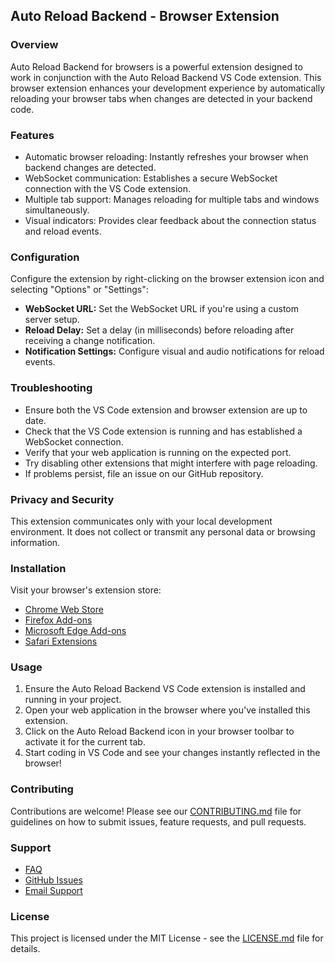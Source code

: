 ## Auto Reload Backend - Browser Extension

### Overview

Auto Reload Backend for browsers is a powerful extension designed to work in conjunction with the Auto Reload Backend VS Code extension. This browser extension enhances your development experience by automatically reloading your browser tabs when changes are detected in your backend code.

### Features

- Automatic browser reloading: Instantly refreshes your browser when backend changes are detected.
- WebSocket communication: Establishes a secure WebSocket connection with the VS Code extension.
- Multiple tab support: Manages reloading for multiple tabs and windows simultaneously.
- Visual indicators: Provides clear feedback about the connection status and reload events.

### Configuration

Configure the extension by right-clicking on the browser extension icon and selecting "Options" or "Settings":

- **WebSocket URL:** Set the WebSocket URL if you're using a custom server setup.
- **Reload Delay:** Set a delay (in milliseconds) before reloading after receiving a change notification.
- **Notification Settings:** Configure visual and audio notifications for reload events.

### Troubleshooting

- Ensure both the VS Code extension and browser extension are up to date.
- Check that the VS Code extension is running and has established a WebSocket connection.
- Verify that your web application is running on the expected port.
- Try disabling other extensions that might interfere with page reloading.
- If problems persist, file an issue on our GitHub repository.

### Privacy and Security

This extension communicates only with your local development environment. It does not collect or transmit any personal data or browsing information.

### Installation

Visit your browser's extension store:

- [Chrome Web Store](https://chrome.google.com/webstore/detail/auto-reload-backend/lpimhinbjbjlbodindddkbdmhnkdahim)
- [Firefox Add-ons](https://addons.mozilla.org/en-US/firefox/addon/auto-reload-backend/)
- [Microsoft Edge Add-ons](https://microsoftedge.microsoft.com/addons/detail/auto-reload-backend/nlpceegldemenpiaklaipmkhleigpegb)
- [Safari Extensions](https://apps.apple.com/us/app/auto-reload-backend/id1630715631)

### Usage

1. Ensure the Auto Reload Backend VS Code extension is installed and running in your project.
2. Open your web application in the browser where you've installed this extension.
3. Click on the Auto Reload Backend icon in your browser toolbar to activate it for the current tab.
4. Start coding in VS Code and see your changes instantly reflected in the browser!

### Contributing

Contributions are welcome! Please see our [CONTRIBUTING.md](CONTRIBUTING.md) file for guidelines on how to submit issues, feature requests, and pull requests.

### Support

- [FAQ](https://github.com/autoreloadbackend/browser-extension/wiki/FAQ)
- [GitHub Issues](https://github.com/autoreloadbackend/browser-extension/issues)
- [Email Support](support@autoreloadbackend.com)

### License

This project is licensed under the MIT License - see the [LICENSE.md](LICENSE.md) file for details.
